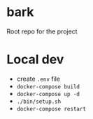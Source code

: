 # bark

Root repo for the project

# Local dev
- create `.env` file
- `docker-compose build`
- `docker-compose up -d`
- `./bin/setup.sh`
- `docker-compose restart`